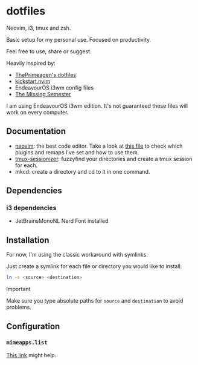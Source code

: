 # dotfiles

Neovim, i3, tmux and zsh.

Basic setup for my personal use.
Focused on productivity.

Feel free to use, share or suggest.

Heavily inspired by:
- [ThePrimeagen's dotfiles](https://github.com/ThePrimeagen/.dotfiles)
- [kickstart.nvim](https://github.com/nvim-lua/kickstart.nvim)
- EndeavourOS i3wm config files
- [The Missing Semester](https://missing.csail.mit.edu/)

I am using EndeavourOS i3wm edition.
It's not guaranteed these files will work on every computer.

## Documentation

- [neovim](docs/neovim.md): the best code editor. Take a look at
[this file](docs/neovim.md) to check which plugins and remaps
I've set and how to use them.
- [tmux-sessionizer](docs/tmux-sessionizer.md): fuzzyfind your directories and
create a tmux session for each.
- mkcd: create a directory and cd to it in one command.

## Dependencies

### i3 dependencies

- JetBrainsMonoNL Nerd Font installed

## Installation

For now, I'm using the classic workaround with symlinks.

Just create a symlink for each file or directory you would like to install:

```sh
ln -s <source> <destination>
```

> [!IMPORTANT]
> Make sure you type absolute paths for `source` and `destination` to avoid problems.


## Configuration

### `mimeapps.list`

[This link](https://wiki.archlinux.org/title/XDG_MIME_Applications) might help.
